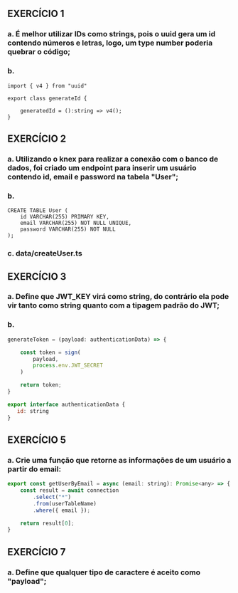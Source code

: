 ## EXERCÍCIO 1

### a. É melhor utilizar IDs como strings, pois o uuid gera um id contendo números e letras, logo, um type number poderia quebrar o código;

### b. 

```tsx
import { v4 } from "uuid"

export class generateId {

    generatedId = ():string => v4();
}
```

## EXERCÍCIO 2

### a. Utilizando o knex para realizar a conexão com o banco de dados, foi criado um endpoint para inserir um usuário contendo id, email e password na tabela "User";

### b. 
```tsx
CREATE TABLE User (
    id VARCHAR(255) PRIMARY KEY,
    email VARCHAR(255) NOT NULL UNIQUE,
    password VARCHAR(255) NOT NULL
);
```

### c. data/createUser.ts

## EXERCÍCIO 3

### a. Define que JWT_KEY virá como string, do contrário ela pode vir tanto como string quanto com a tipagem padrão do JWT;

### b.

```jsx
generateToken = (payload: authenticationData) => {

    const token = sign(
        payload,
        process.env.JWT_SECRET
    )

    return token;
}

export interface authenticationData {
   id: string
}
```

## EXERCÍCIO 5

### a. Crie uma função que retorne as informações de um usuário a partir do email:

```jsx
export const getUserByEmail = async (email: string): Promise<any> => {
    const result = await connection
        .select("*")
        .from(userTableName)
        .where({ email });

    return result[0];
}
```

## EXERCÍCIO 7

### a. Define que qualquer tipo de caractere é aceito como "payload";







